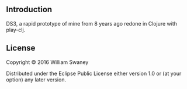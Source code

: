 ## Introduction

DS3, a rapid prototype of mine from 8 years ago redone in Clojure with play-clj.

## License

Copyright © 2016 William Swaney

Distributed under the Eclipse Public License either version 1.0 or (at
your option) any later version.
